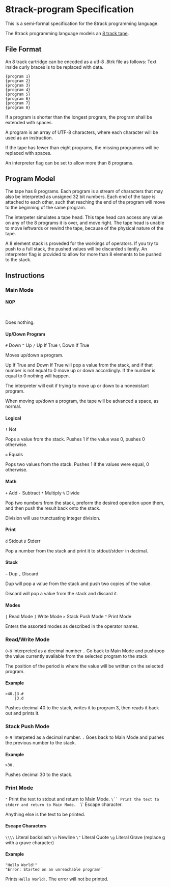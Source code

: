 # 8track-program Specification
This is a semi-formal specification for the 8track programming language.

The 8track programming language models an [8 track tape](https://en.wikipedia.org/wiki/8-track_tape).

## File Format
An 8 track cartridge can be encoded as a utf-8 .8trk file as follows: 
Text inside curly braces is to be replaced with data. 
```
{program 1}
{program 2}
{program 3}
{program 4}
{program 5}
{program 6}
{program 7}
{program 8}
```
If a program is shorter than the longest program, the program shall be extended with spaces.

A program is an array of UTF-8 characters, where each character will be used as an instruction.

If the tape has fewer than eight programs, the missing programms will be replaced with spaces.

An interpreter flag can be set to allow more than 8 programs.

## Program Model
The tape has 8 programs. Each program is a stream of characters that may also be interpreted as unsigned 32 bit numbers.
Each end of the tape is attached to each other, such that reaching the end of the program will move to the beginning of the same program.

The interpeter simulates a tape head. This tape head can access any value on any of the 8 programs it is over, and move right.
The tape head is unable to move leftwards or rewind the tape, because of the physical nature of the tape.

A 8 element stack is proveded for the workings of operators. If you try to push to a full stack, the pushed values will be discarded silently.
An interpreter flag is provided to allow for more than 8 elements to be pushed to the stack.

## Instructions
### Main Mode
#### NOP
` `

Does nothing.

#### Up/Down Program
`#` Down 
`^` Up 
`/` Up If True 
`\` Down If True 

Moves up/down a program.

Up If True and Down If True will pop a value from the stack, and if that number is not equal to 0 move up or down accordingly.
If the number is equal to 0 nothing will happen.

The interpreter will exit if trying to move up or down to a nonexistant program. 

When moving up/down a program, the tape will be advanced a space, as normal.

#### Logical
`!` Not

Pops a value from the stack. Pushes 1 if the value was 0, pushes 0 otherwise. 

`=` Equals

Pops two values from the stack. Pushes 1 if the values were equal, 0 otherwise.

#### Math
`+` Add 
`-` Subtract 
`*` Multiply 
`%` Divide 

Pop two numbers from the stack, preform the desired operation upon them, and then push the result back onto the stack.

Division will use trunctuating integer division.

#### Print
`d` Stdout 
`D` Stderr 

Pop a number from the stack and print it to stdout/stderr in decimal. 

#### Stack
`~` Dup 
`,` Discard 

Dup will pop a value from the stack and push two copies of the value.

Discard will pop a value from the stack and discard it.

#### Modes
`|` Read Mode 
`]` Write Mode 
`>` Stack Push Mode 
`"` Print Mode 

Enters the assorted modes as described in the operator names.

### Read/Write Mode
`0-9` Interpreted as a decimal number 
`.` Go back to Main Mode and push/pop the value currently avaliable from the selected program to the stack 

The position of the period is where the value will be written on the selected program.

#### Example
```
>40.]3.#
    |3.d
```
Pushes decimal 40 to the stack, writes it to program 3, then reads it back out and prints it.

### Stack Push Mode
`0-9` Interpeted as a decimal number. 
`.` Goes back to Main Mode and pushes the previous number to the stack.

#### Example
```
>30.
```
Pushes decimal 30 to the stack.

### Print Mode
`"` Print the text to stdout and return to Main Mode. 
`\`` Print the text to stderr and return to Main Mode. 
`\\` Escape character. 

Anything else is the text to be printed.

#### Escape Characters
`\\\\` Literal backslash 
`\n` Newline 
`\"` Literal Quote 
`\g` Literal Grave (replace g with a grave character) 

#### Example
```
"Hello World!"
"Error: Started on an unreachable program!`
```
Prints `Hello World!`. The error will not be printed.
